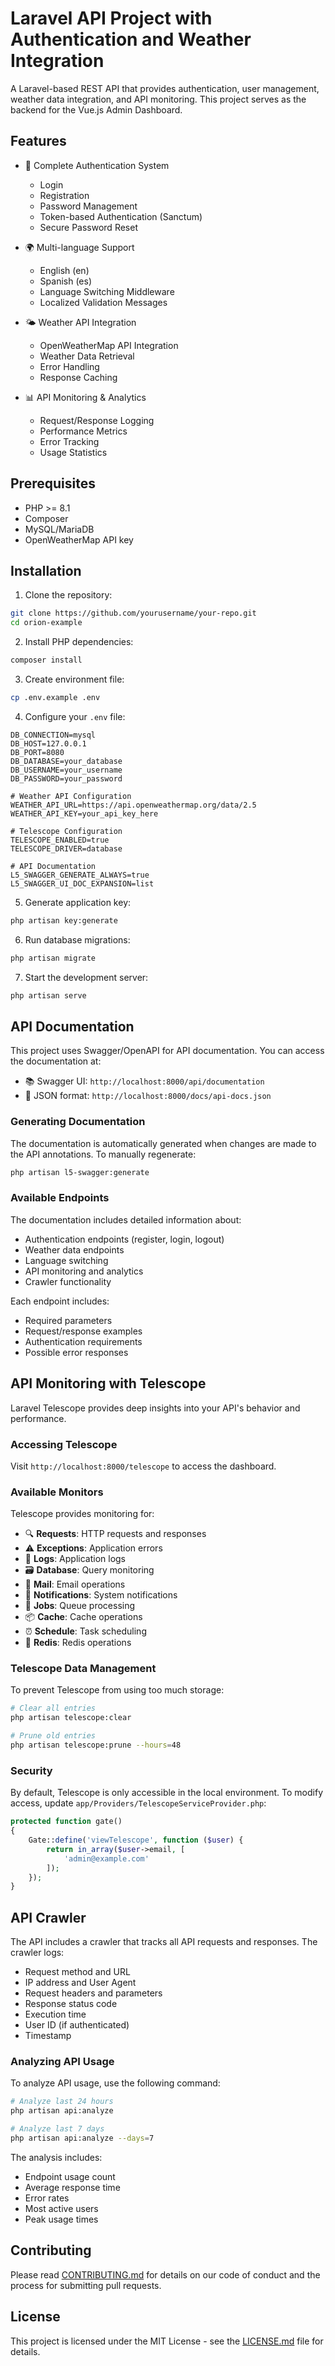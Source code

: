 # Laravel API Project with Authentication and Weather Integration

A Laravel-based REST API that provides authentication, user management, weather data integration, and API monitoring. This project serves as the backend for the Vue.js Admin Dashboard.

## Features

- 🔐 Complete Authentication System
  - Login
  - Registration
  - Password Management
  - Token-based Authentication (Sanctum)
  - Secure Password Reset

- 🌍 Multi-language Support
  - English (en)
  - Spanish (es)
  - Language Switching Middleware
  - Localized Validation Messages

- 🌤️ Weather API Integration
  - OpenWeatherMap API Integration
  - Weather Data Retrieval
  - Error Handling
  - Response Caching

- 📊 API Monitoring & Analytics
  - Request/Response Logging
  - Performance Metrics
  - Error Tracking
  - Usage Statistics

## Prerequisites

- PHP >= 8.1
- Composer
- MySQL/MariaDB
- OpenWeatherMap API key

## Installation

1. Clone the repository:
```bash
git clone https://github.com/yourusername/your-repo.git
cd orion-example
```

2. Install PHP dependencies:
```bash
composer install
```

3. Create environment file:
```bash
cp .env.example .env
```

4. Configure your `.env` file:
```env
DB_CONNECTION=mysql
DB_HOST=127.0.0.1
DB_PORT=8080
DB_DATABASE=your_database
DB_USERNAME=your_username
DB_PASSWORD=your_password

# Weather API Configuration
WEATHER_API_URL=https://api.openweathermap.org/data/2.5
WEATHER_API_KEY=your_api_key_here

# Telescope Configuration
TELESCOPE_ENABLED=true
TELESCOPE_DRIVER=database

# API Documentation
L5_SWAGGER_GENERATE_ALWAYS=true
L5_SWAGGER_UI_DOC_EXPANSION=list
```

5. Generate application key:
```bash
php artisan key:generate
```

6. Run database migrations:
```bash
php artisan migrate
```

7. Start the development server:
```bash
php artisan serve
```

## API Documentation

This project uses Swagger/OpenAPI for API documentation. You can access the documentation at:

- 📚 Swagger UI: `http://localhost:8000/api/documentation`
- 📄 JSON format: `http://localhost:8000/docs/api-docs.json`

### Generating Documentation

The documentation is automatically generated when changes are made to the API annotations. To manually regenerate:

```bash
php artisan l5-swagger:generate
```

### Available Endpoints

The documentation includes detailed information about:
- Authentication endpoints (register, login, logout)
- Weather data endpoints
- Language switching
- API monitoring and analytics
- Crawler functionality

Each endpoint includes:
- Required parameters
- Request/response examples
- Authentication requirements
- Possible error responses

## API Monitoring with Telescope

Laravel Telescope provides deep insights into your API's behavior and performance.

### Accessing Telescope

Visit `http://localhost:8000/telescope` to access the dashboard.

### Available Monitors

Telescope provides monitoring for:
- 🔍 **Requests**: HTTP requests and responses
- ⚠️ **Exceptions**: Application errors
- 📝 **Logs**: Application logs
- 🗃️ **Database**: Query monitoring
- 📨 **Mail**: Email operations
- 🔔 **Notifications**: System notifications
- 🚀 **Jobs**: Queue processing
- 📦 **Cache**: Cache operations
- ⏰ **Schedule**: Task scheduling
- 🔑 **Redis**: Redis operations

### Telescope Data Management

To prevent Telescope from using too much storage:

```bash
# Clear all entries
php artisan telescope:clear

# Prune old entries
php artisan telescope:prune --hours=48
```

### Security

By default, Telescope is only accessible in the local environment. To modify access, update `app/Providers/TelescopeServiceProvider.php`:

```php
protected function gate()
{
    Gate::define('viewTelescope', function ($user) {
        return in_array($user->email, [
            'admin@example.com'
        ]);
    });
}
```

## API Crawler

The API includes a crawler that tracks all API requests and responses. The crawler logs:
- Request method and URL
- IP address and User Agent
- Request headers and parameters
- Response status code
- Execution time
- User ID (if authenticated)
- Timestamp

### Analyzing API Usage

To analyze API usage, use the following command:
```bash
# Analyze last 24 hours
php artisan api:analyze

# Analyze last 7 days
php artisan api:analyze --days=7
```

The analysis includes:
- Endpoint usage count
- Average response time
- Error rates
- Most active users
- Peak usage times

## Contributing

Please read [CONTRIBUTING.md](CONTRIBUTING.md) for details on our code of conduct and the process for submitting pull requests.

## License

This project is licensed under the MIT License - see the [LICENSE.md](LICENSE.md) file for details.

